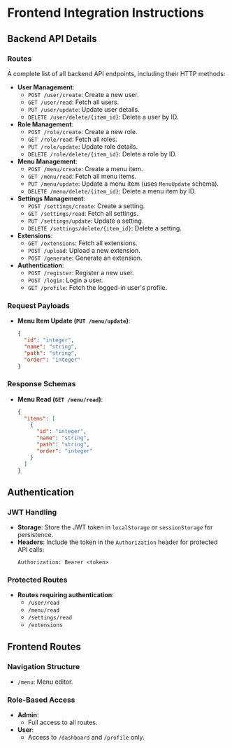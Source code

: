 # Frontend Integration Instructions

## Backend API Details

### Routes
A complete list of all backend API endpoints, including their HTTP methods:
- **User Management**:
  - `POST /user/create`: Create a new user.
  - `GET /user/read`: Fetch all users.
  - `PUT /user/update`: Update user details.
  - `DELETE /user/delete/{item_id}`: Delete a user by ID.
- **Role Management**:
  - `POST /role/create`: Create a new role.
  - `GET /role/read`: Fetch all roles.
  - `PUT /role/update`: Update role details.
  - `DELETE /role/delete/{item_id}`: Delete a role by ID.
- **Menu Management**:
  - `POST /menu/create`: Create a menu item.
  - `GET /menu/read`: Fetch all menu items.
  - `PUT /menu/update`: Update a menu item (uses `MenuUpdate` schema).
  - `DELETE /menu/delete/{item_id}`: Delete a menu item by ID.
- **Settings Management**:
  - `POST /settings/create`: Create a setting.
  - `GET /settings/read`: Fetch all settings.
  - `PUT /settings/update`: Update a setting.
  - `DELETE /settings/delete/{item_id}`: Delete a setting.
- **Extensions**:
  - `GET /extensions`: Fetch all extensions.
  - `POST /upload`: Upload a new extension.
  - `POST /generate`: Generate an extension.
- **Authentication**:
  - `POST /register`: Register a new user.
  - `POST /login`: Login a user.
  - `GET /profile`: Fetch the logged-in user's profile.

### Request Payloads
- **Menu Item Update (`PUT /menu/update`)**:
  ```json
  {
    "id": "integer",
    "name": "string",
    "path": "string",
    "order": "integer"
  }
  ```

### Response Schemas
- **Menu Read (`GET /menu/read`)**:
  ```json
  {
    "items": [
      {
        "id": "integer",
        "name": "string",
        "path": "string",
        "order": "integer"
      }
    ]
  }
  ```

## Authentication

### JWT Handling
- **Storage**: Store the JWT token in `localStorage` or `sessionStorage` for persistence.
- **Headers**: Include the token in the `Authorization` header for protected API calls:
  ```
  Authorization: Bearer <token>
  ```

### Protected Routes
- **Routes requiring authentication**:
  - `/user/read`
  - `/menu/read`
  - `/settings/read`
  - `/extensions`

## Frontend Routes

### Navigation Structure
- `/menu`: Menu editor.

### Role-Based Access
- **Admin**:
  - Full access to all routes.
- **User**:
  - Access to `/dashboard` and `/profile` only.